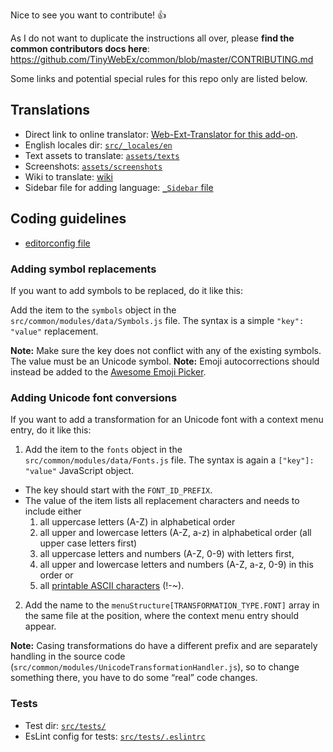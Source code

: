 Nice to see you want to contribute! :+1:

As I do not want to duplicate the instructions all over, please **find the common contributors docs here**: https://github.com/TinyWebEx/common/blob/master/CONTRIBUTING.md

Some links and potential special rules for this repo only are listed below.

## Translations

* Direct link to online translator: [Web-Ext-Translator for this add-on](https://lusito.github.io/web-ext-translator/?gh=https://github.com/rugk/unicodify/tree/main).
* English locales dir: [`src/_locales/en`](src/_locales/en)
* Text assets to translate: [`assets/texts`](assets/texts)
* Screenshots: [`assets/screenshots`](assets/screenshots)
* Wiki to translate: [wiki](../../wiki)
* Sidebar file for adding language: [`_Sidebar` file](../../wiki/_Sidebar/_edit)

## Coding guidelines

* [editorconfig file](.editorconfig)

### Adding symbol replacements

If you want to add symbols to be replaced, do it like this:

Add the item to the `symbols` object in the `src/common/modules/data/Symbols.js` file.
The syntax is a simple `"key": "value"` replacement.

**Note:** Make sure the key does not conflict with any of the existing symbols. The value must be an Unicode symbol.
**Note:** Emoji autocorrections should instead be added to the [Awesome Emoji Picker](https://github.com/rugk/awesome-emoji-picker).

### Adding Unicode font conversions

If you want to add a transformation for an Unicode font with a context menu entry, do it like this:

1. Add the item to the `fonts` object in the `src/common/modules/data/Fonts.js` file. The syntax is again a `["key"]: "value"` JavaScript object.
  * The key should start with the `FONT_ID_PREFIX`.
  * The value of the item lists all replacement characters and needs to include either
    1. all uppercase letters (A-Z) in alphabetical order
    2. all upper and lowercase letters (A-Z, a-z) in alphabetical order (all upper case letters first)
    3. all uppercase letters and numbers (A-Z, 0-9) with letters first, 
    4. all upper and lowercase letters and numbers (A-Z, a-z, 0-9) in this order or
    5. all [printable ASCII characters](https://en.wikipedia.org/wiki/ASCII#Printable_characters) (!-~).
2. Add the name to the `menuStructure[TRANSFORMATION_TYPE.FONT]` array in the same file at the position, where the context menu entry should appear.

**Note:** Casing transformations do have a different prefix and are separately handling in the source code (`src/common/modules/UnicodeTransformationHandler.js`), so to change something there, you have to do some “real” code changes.

### Tests

* Test dir: [`src/tests/`](src/tests/)
* EsLint config for tests: [`src/tests/.eslintrc`](src/tests/.eslintrc)
